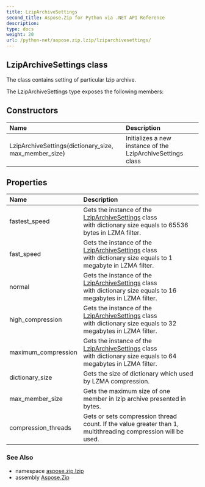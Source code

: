 ```yaml
---
title: LzipArchiveSettings
second_title: Aspose.Zip for Python via .NET API Reference
description: 
type: docs
weight: 20
url: /python-net/aspose.zip.lzip/lziparchivesettings/
---
```


## LzipArchiveSettings class

The class contains setting of particular lzip archive.

The LzipArchiveSettings type exposes the following members:
## Constructors
| Name | Description |
| :- | :- |
|LzipArchiveSettings(dictionary_size, max_member_size)|Initializes a new instance of the LzipArchiveSettings class|
## Properties
| Name | Description |
| :- | :- |
|fastest_speed|Gets the instance of the [LzipArchiveSettings](/zip/python-net/aspose.zip.lzip/lziparchivesettings/) class<br/>            with dictionary size equals to 65536 bytes in LZMA filter.|
|fast_speed|Gets the instance of the [LzipArchiveSettings](/zip/python-net/aspose.zip.lzip/lziparchivesettings/) class<br/>            with dictionary size equals to 1 megabyte in LZMA filter.|
|normal|Gets the instance of the [LzipArchiveSettings](/zip/python-net/aspose.zip.lzip/lziparchivesettings/) class<br/>            with dictionary size equals to 16 megabytes in LZMA filter.|
|high_compression|Gets the instance of the [LzipArchiveSettings](/zip/python-net/aspose.zip.lzip/lziparchivesettings/) class<br/>            with dictionary size equals to 32 megabytes in LZMA filter.|
|maximum_compression|Gets the instance of the [LzipArchiveSettings](/zip/python-net/aspose.zip.lzip/lziparchivesettings/) class<br/>            with dictionary size equals to 64 megabytes in LZMA filter.|
|dictionary_size|Gets the size of dictionary which used by LZMA compression.|
|max_member_size|Gets the maximum size of one member in lzip archive presented in bytes.|
|compression_threads|Gets or sets compression thread count. If the value greater than 1, multithreading compression will be used.|

### See Also

* namespace [aspose.zip.lzip](/zip/python-net/aspose.zip.lzip/)
* assembly [Aspose.Zip](/zip/python-net/)

